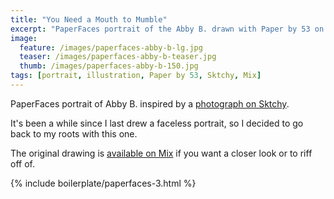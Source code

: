 ```yaml
---
title: "You Need a Mouth to Mumble"
excerpt: "PaperFaces portrait of the Abby B. drawn with Paper by 53 on an iPad."
image: 
  feature: /images/paperfaces-abby-b-lg.jpg
  teaser: /images/paperfaces-abby-b-teaser.jpg
  thumb: /images/paperfaces-abby-b-150.jpg
tags: [portrait, illustration, Paper by 53, Sktchy, Mix]
---
```


PaperFaces portrait of Abby B. inspired by a [photograph on Sktchy](http://sktchy.com/yCCAgH).

It's been a while since I last drew a faceless portrait, so I decided to go back to my roots with this one.

The original drawing is [available on Mix](https://mix.fiftythree.com/11098-Michael-Rose/751119/remixes) if you want a closer look or to riff off of.

{% include boilerplate/paperfaces-3.html %}

